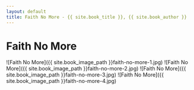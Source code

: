 ```yaml
---
layout: default
title: Faith No More - {{ site.book_title }}, {{ site.book_author }}
---
```


# Faith No More

![Faith No More]({{ site.book_image_path }}faith-no-more-1.jpg)
![Faith No More]({{ site.book_image_path }}faith-no-more-2.jpg)
![Faith No More]({{ site.book_image_path }}faith-no-more-3.jpg)
![Faith No More]({{ site.book_image_path }}faith-no-more-4.jpg)
